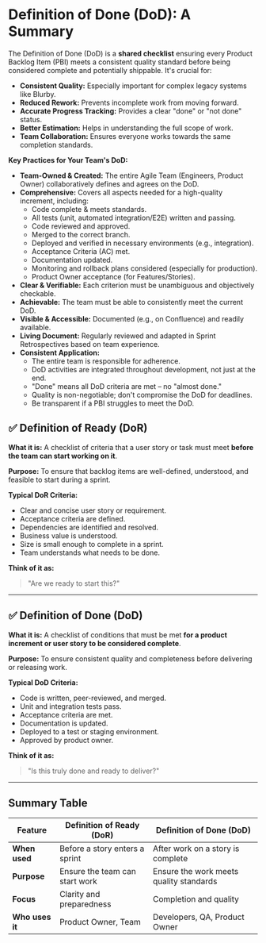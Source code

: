 # Definition of Done (DoD): A Summary

The Definition of Done (DoD) is a **shared checklist** ensuring every Product Backlog Item (PBI) meets a consistent quality standard before being considered complete and potentially shippable. It's crucial for:

* **Consistent Quality:** Especially important for complex legacy systems like Blurby.
* **Reduced Rework:** Prevents incomplete work from moving forward.
* **Accurate Progress Tracking:** Provides a clear "done" or "not done" status.
* **Better Estimation:** Helps in understanding the full scope of work.
* **Team Collaboration:** Ensures everyone works towards the same completion standards.

**Key Practices for Your Team's DoD:**

* **Team-Owned & Created:** The entire Agile Team (Engineers, Product Owner) collaboratively defines and agrees on the DoD.
* **Comprehensive:** Covers all aspects needed for a high-quality increment, including:
  * Code complete & meets standards.
  * All tests (unit, automated integration/E2E) written and passing.
  * Code reviewed and approved.
  * Merged to the correct branch.
  * Deployed and verified in necessary environments (e.g., integration).
  * Acceptance Criteria (AC) met.
  * Documentation updated.
  * Monitoring and rollback plans considered (especially for production).
  * Product Owner acceptance (for Features/Stories).
* **Clear & Verifiable:** Each criterion must be unambiguous and objectively checkable.
* **Achievable:** The team must be able to consistently meet the current DoD.
* **Visible & Accessible:** Documented (e.g., on Confluence) and readily available.
* **Living Document:** Regularly reviewed and adapted in Sprint Retrospectives based on team experience.
* **Consistent Application:**
  * The entire team is responsible for adherence.
  * DoD activities are integrated throughout development, not just at the end.
  * "Done" means all DoD criteria are met – no "almost done."
  * Quality is non-negotiable; don't compromise the DoD for deadlines.
  * Be transparent if a PBI struggles to meet the DoD.

## ✅ Definition of Ready (DoR)

**What it is:**
A checklist of criteria that a user story or task must meet **before the team can start working on it**.

**Purpose:**
To ensure that backlog items are well-defined, understood, and feasible to start during a sprint.

**Typical DoR Criteria:**

* Clear and concise user story or requirement.
* Acceptance criteria are defined.
* Dependencies are identified and resolved.
* Business value is understood.
* Size is small enough to complete in a sprint.
* Team understands what needs to be done.

**Think of it as:**

> "Are we ready to start this?"

---

## ✅ Definition of Done (DoD)

**What it is:**
A checklist of conditions that must be met **for a product increment or user story to be considered complete**.

**Purpose:**
To ensure consistent quality and completeness before delivering or releasing work.

**Typical DoD Criteria:**

* Code is written, peer-reviewed, and merged.
* Unit and integration tests pass.
* Acceptance criteria are met.
* Documentation is updated.
* Deployed to a test or staging environment.
* Approved by product owner.

**Think of it as:**

> "Is this truly done and ready to deliver?"

---

## Summary Table

| Feature         | Definition of Ready (DoR)      | Definition of Done (DoD)                |
| --------------- | ------------------------------ | --------------------------------------- |
| **When used**   | Before a story enters a sprint | After work on a story is complete       |
| **Purpose**     | Ensure the team can start work | Ensure the work meets quality standards |
| **Focus**       | Clarity and preparedness       | Completion and quality                  |
| **Who uses it** | Product Owner, Team            | Developers, QA, Product Owner           |
